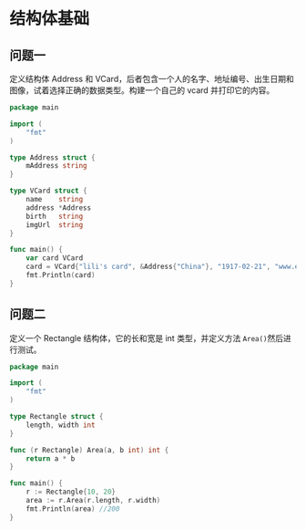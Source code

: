 # 结构体基础

## 问题一

定义结构体 Address 和 VCard，后者包含一个人的名字、地址编号、出生日期和图像，试着选择正确的数据类型。构建一个自己的 vcard 并打印它的内容。

```go
package main

import (
	"fmt"
)

type Address struct {
	mAddress string
}

type VCard struct {
	name    string
	address *Address
	birth   string
	imgUrl  string
}

func main() {
	var card VCard
	card = VCard{"lili's card", &Address{"China"}, "1917-02-21", "www.example.com/img/lili.image"} //{lili's card 0xc000010230 1917-02-21 www.example.com/img/lili.image}
	fmt.Println(card)
}
```

## 问题二

定义一个 Rectangle 结构体，它的长和宽是 int 类型，并定义方法 `Area()`然后进行测试。

```go
package main

import (
	"fmt"
)

type Rectangle struct {
	length, width int
}

func (r Rectangle) Area(a, b int) int {
	return a * b
}

func main() {
	r := Rectangle{10, 20}
	area := r.Area(r.length, r.width)
	fmt.Println(area) //200
}
```

